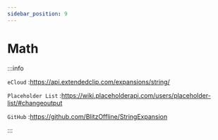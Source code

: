 ```yaml
---
sidebar_position: 9
---
```


# Math

:::info

`eCloud` :https://api.extendedclip.com/expansions/string/

`Placeholder List` :https://wiki.placeholderapi.com/users/placeholder-list/#changeoutput

`GitHub` :https://github.com/BlitzOffline/StringExpansion

:::
